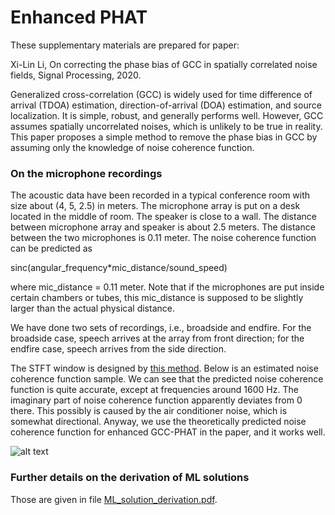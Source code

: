 # Enhanced PHAT

These supplementary materials are prepared for paper:

Xi-Lin Li, On correcting the phase bias of GCC in spatially correlated noise fields, Signal Processing, 2020.

Generalized cross-correlation (GCC) is widely used for time difference of arrival (TDOA) estimation, direction-of-arrival (DOA) estimation, and source localization. It is simple, robust, and generally performs well. However, GCC assumes spatially uncorrelated noises, which is unlikely to be true in reality. This paper proposes a simple method to remove the phase bias in GCC by assuming only the knowledge of noise coherence function.  

### On the microphone recordings

The acoustic data have been recorded in a typical conference room with size about (4, 5, 2.5) in meters. The microphone array is put on a desk located in the middle of room. The speaker is close to a wall. The distance between microphone array and speaker is about 2.5 meters. The distance between the two microphones is 0.11 meter. The noise coherence function can be predicted as   

sinc(angular_frequency*mic_distance/sound_speed)

where mic_distance = 0.11 meter. Note that if the microphones are put inside certain chambers or tubes, this mic_distance is supposed to be slightly larger than the actual physical distance. 

We have done two sets of recordings, i.e., broadside and endfire. For the broadside case, speech arrives at the array from front direction; for the endfire case, speech arrives from the side direction.

The STFT window is designed by [this method](https://ieeexplore.ieee.org/document/8304771). Below is an estimated noise coherence function sample. We can see that the predicted noise coherence function is quite accurate, except at frequencies around 1600 Hz. The imaginary part of noise coherence function apparently deviates from 0 there. This possibly is caused by the air conditioner noise, which is somewhat directional. Anyway, we use the theoretically predicted noise coherence function for enhanced GCC-PHAT in the paper, and it works well.     

![alt text](https://github.com/lixilinx/EnhancedPHAT/blob/master/coherence.png)

### Further details on the derivation of ML solutions

Those are given in file [ML_solution_derivation.pdf](https://github.com/lixilinx/EnhancedPHAT/blob/master/ML_solution_derivation.pdf).
